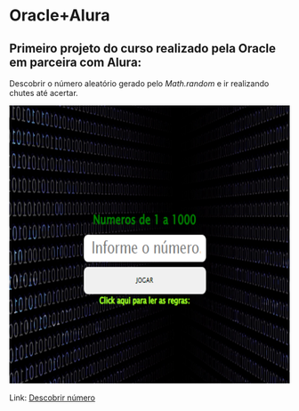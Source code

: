 # Oracle+Alura


## Primeiro projeto do curso realizado pela Oracle em parceira com Alura:

Descobrir o número aleatório gerado pelo _Math.random_ e ir realizando chutes até acertar. 

<img src="part_1.png" alt="part1" width='700px' height='500px'>

Link: <a href="https://anasouza.top/src/src/index.html" target="_blank">Descobrir número</a>
